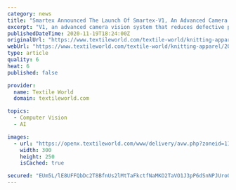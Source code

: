 ```yaml
---
category: news
title: "Smartex Announced The Launch Of Smartex-V1, An Advanced Camera Vision System For Circular Knitting Machines"
excerpt: "V1, an advanced camera vision system that reduces defective production to close to 0% in Circular Knitting Machines, including lycra faults, yarn thickness, holes, needle defects, and more. This camera inspection system is able to reduce the production costs of textile manufacturers by detecting and stopping the production machines."
publishedDateTime: 2020-11-19T18:24:00Z
originalUrl: "https://www.textileworld.com/textile-world/knitting-apparel/2020/11/smartex-announced-the-launch-of-smartex-v1-an-advanced-camera-vision-system-for-circular-knitting-machines\u2028/"
webUrl: "https://www.textileworld.com/textile-world/knitting-apparel/2020/11/smartex-announced-the-launch-of-smartex-v1-an-advanced-camera-vision-system-for-circular-knitting-machines\u2028/"
type: article
quality: 6
heat: 6
published: false

provider:
  name: Textile World
  domain: textileworld.com

topics:
  - Computer Vision
  - AI

images:
  - url: "https://openx.textileworld.com/www/delivery/avw.php?zoneid=114&cb=INSERT_RANDOM_NUMBER_HERE&n=a0fd0356"
    width: 300
    height: 250
    isCached: true

secured: "EUm5L/lE8UFFQbDc2T8BfnUs2lMtTaFkctfNaMKO2TaVO1J3pP6dSnNPJUro0AcJmk52KvcFxDftRDrUo5e/Kqh58qct9CFrbSZx9qYV0eHBG7UaesluK6NfFH80e6y4tzg0e47lMW7Ky7UgujNmgFuxOaOzTZRVMfRmjGeQEdjj+iARRZp348mt/UXBJUcQT7QioS802h7Ws+mPuTD2PUZdaw7XuSF5uHUjTnvfLqgFpEALLWAHhIoUwtCZFCxralBNpUEPneUxMaJT+04uWDF/2knaSN3eIG+xBrenKEHCf4OgZqGyfmGQkmVVO61bH6oV3MIlmYBkriDXz2L55e/cdx7xHrkW72P3yr8LXhs=;c6IWeWWg8wa7viM1gmbLIw=="
---
```


